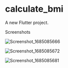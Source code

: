 # calculate_bmi

A new Flutter project.

Screenshots 

![Screenshot_1685085666](https://github.com/Nouaimhr/Calculate_BMI/assets/134369177/04254649-4512-44e9-be46-659a19b5d737)

![Screenshot_1685085672](https://github.com/Nouaimhr/Calculate_BMI/assets/134369177/fa2a8e21-3177-41d0-99fa-42a1042c7680)

![Screenshot_1685085681](https://github.com/Nouaimhr/Calculate_BMI/assets/134369177/be1eb222-fff6-47ab-813b-bc02c8a0677d)


